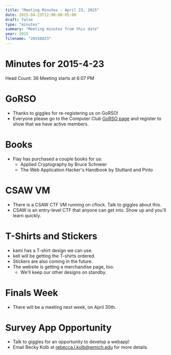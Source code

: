 ```yaml
---
title: "Meeting Minutes - April 23, 2015"
date: 2015-04-23T12:00:00-05:00
draft: false
type: "minutes"
summary: "Meeting minutes from this date"
year: 2015
filename: "20150423"
---
```


# Minutes for 2015-4-23
Head Count: 36
Meeting starts at 6:07 PM

# GoRSO
- Thanks to giggles for re-registering us on GoRSO!
- Everyone please go to the Computer Club [GoRSO page](https://wmich.collegiatelink.net/organization/computer-club-at-wmu) and register to show that we have active members.

# Books
- Flay has purchased a couple books for us:
  - Applied Cryptography by Bruce Schneier
  - The Web Application Hacker's Handbook by Stuttard and Pinto

# CSAW VM
- There is a CSAW CTF VM running on cflock. Talk to giggles about this.
- CSAW is an entry-level CTF that anyone can get into. Show up and you'll learn quickly.

# T-Shirts and Stickers
- kami has a T-shirt design we can use.
- kell will be getting the T-shirts ordered.
- Stickers are also coming in the future.
- The website is getting a merchandise page, too.
  - We'll keep our other designs on standby.

# Finals Week
- There will be a meeting next week, on April 30th.

# Survey App Opportunity
- Talk to giggles for an opportunity to develop a webapp!
- Email Becky Kolb at rebecca.l.kolb@wmich.edu for more details.

